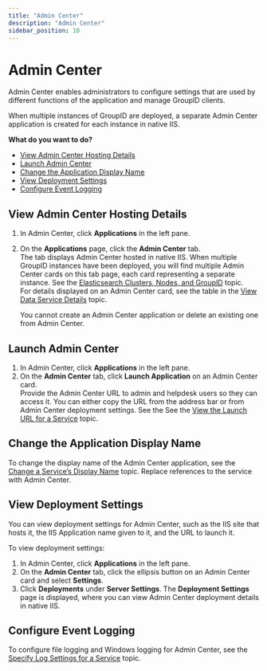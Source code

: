 ```yaml
---
title: "Admin Center"
description: "Admin Center"
sidebar_position: 10
---
```


# Admin Center

Admin Center enables administrators to configure settings that are used by different functions of
the application and manage GroupID clients.

When multiple instances of GroupID are deployed, a separate Admin Center application is created for
each instance in native IIS.

**What do you want to do?**

- [View Admin Center Hosting Details](#view-admin-center-hosting-details)
- [Launch Admin Center](#launch-admin-center)
- [Change the Application Display Name](#change-the-application-display-name)
- [View Deployment Settings](#view-deployment-settings)
- [Configure Event Logging](#configure-event-logging)

## View Admin Center Hosting Details

1. In Admin Center, click **Applications** in the left pane.
2. On the **Applications** page, click the **Admin Center** tab.  
   The tab displays Admin Center hosted in native IIS. When multiple GroupID instances have been
   deployed, you will find multiple Admin Center cards on this tab page, each card representing a
   separate instance. See the
   [Elasticsearch Clusters, Nodes, and GroupID](/docs/directorymanager/11.0/admincenter/service/overview.md#elasticsearch-clusters-nodes-and-groupid)
   topic.  
   For details displayed on an Admin Center card, see the table in the
   [View Data Service Details](/docs/directorymanager/11.0/admincenter/service/dataservice/manage.md#view-data-service-details)
   topic.

    You cannot create an Admin Center application or delete an existing one from Admin Center.

## Launch Admin Center

1. In Admin Center, click **Applications** in the left pane.
2. On the **Admin Center** tab, click **Launch Application** on an Admin Center card.  
   Provide the Admin Center URL to admin and helpdesk users so they can access it. You can either
   copy the URL from the address bar or from Admin Center deployment settings. See the See the
   [View the Launch URL for a Service](/docs/directorymanager/11.0/admincenter/service/dataservice/manage.md#view-the-launch-url-for-a-service)
   topic.

## Change the Application Display Name

To change the display name of the Admin Center application, see the
[Change a Service’s Display Name](/docs/directorymanager/11.0/admincenter/service/dataservice/manage.md#change-a-services-display-name)
topic. Replace references to the service with Admin Center.

## View Deployment Settings

You can view deployment settings for Admin Center, such as the IIS site that hosts it, the IIS
Application name given to it, and the URL to launch it.

To view deployment settings:

1. In Admin Center, click **Applications** in the left pane.
2. On the **Admin Center** tab, click the ellipsis button on an Admin Center card and select
   **Settings**.
3. Click **Deployments** under **Server Settings**. The **Deployment Settings** page is displayed,
   where you can view Admin Center deployment details in native IIS.

## Configure Event Logging

To configure file logging and Windows logging for Admin Center, see the
[Specify Log Settings for a Service](/docs/directorymanager/11.0/admincenter/service/dataservice/manage.md#specify-log-settings-for-a-service)
topic.
